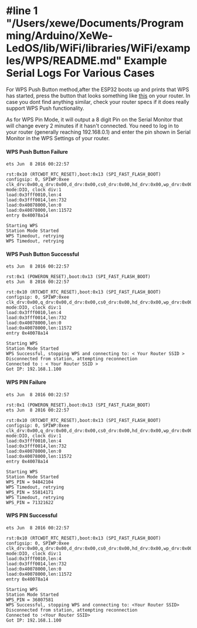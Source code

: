 #line 1 "/Users/xewe/Documents/Programming/Arduino/XeWe-LedOS/lib/WiFi/libraries/WiFi/examples/WPS/README.md"
Example Serial Logs For Various Cases
======================================

For WPS Push Button method,after the ESP32 boots up and prints that WPS has started, press the button that looks something like [this](https://www.verizon.com/supportresources/images/fqgrouter-frontview-wps-button.png) on your router. In case you dont find anything similar, check your router specs if it does really support WPS Push functionality.

As for WPS Pin Mode, it will output a 8 digit Pin on the Serial Monitor that will change every 2 minutes if it hasn't connected. You need to log in to your router (generally reaching 192.168.0.1) and enter the pin shown in Serial Monitor in the WPS Settings of your router.

#### WPS Push Button Failure

```
ets Jun  8 2016 00:22:57

rst:0x10 (RTCWDT_RTC_RESET),boot:0x13 (SPI_FAST_FLASH_BOOT)
configsip: 0, SPIWP:0xee
clk_drv:0x00,q_drv:0x00,d_drv:0x00,cs0_drv:0x00,hd_drv:0x00,wp_drv:0x00
mode:DIO, clock div:1
load:0x3fff0010,len:4
load:0x3fff0014,len:732
load:0x40078000,len:0
load:0x40078000,len:11572
entry 0x40078a14

Starting WPS
Station Mode Started
WPS Timedout, retrying
WPS Timedout, retrying
```

#### WPS Push Button Successful

```
ets Jun  8 2016 00:22:57

rst:0x1 (POWERON_RESET),boot:0x13 (SPI_FAST_FLASH_BOOT)
ets Jun  8 2016 00:22:57

rst:0x10 (RTCWDT_RTC_RESET),boot:0x13 (SPI_FAST_FLASH_BOOT)
configsip: 0, SPIWP:0xee
clk_drv:0x00,q_drv:0x00,d_drv:0x00,cs0_drv:0x00,hd_drv:0x00,wp_drv:0x00
mode:DIO, clock div:1
load:0x3fff0010,len:4
load:0x3fff0014,len:732
load:0x40078000,len:0
load:0x40078000,len:11572
entry 0x40078a14

Starting WPS
Station Mode Started
WPS Successful, stopping WPS and connecting to: < Your Router SSID >
Disconnected from station, attempting reconnection
Connected to : < Your Router SSID >
Got IP: 192.168.1.100
```

#### WPS PIN Failure

```
ets Jun  8 2016 00:22:57

rst:0x1 (POWERON_RESET),boot:0x13 (SPI_FAST_FLASH_BOOT)
ets Jun  8 2016 00:22:57

rst:0x10 (RTCWDT_RTC_RESET),boot:0x13 (SPI_FAST_FLASH_BOOT)
configsip: 0, SPIWP:0xee
clk_drv:0x00,q_drv:0x00,d_drv:0x00,cs0_drv:0x00,hd_drv:0x00,wp_drv:0x00
mode:DIO, clock div:1
load:0x3fff0010,len:4
load:0x3fff0014,len:732
load:0x40078000,len:0
load:0x40078000,len:11572
entry 0x40078a14

Starting WPS
Station Mode Started
WPS_PIN = 94842104
WPS Timedout, retrying
WPS_PIN = 55814171
WPS Timedout, retrying
WPS_PIN = 71321622
```

#### WPS PIN Successful

```
ets Jun  8 2016 00:22:57

rst:0x10 (RTCWDT_RTC_RESET),boot:0x13 (SPI_FAST_FLASH_BOOT)
configsip: 0, SPIWP:0xee
clk_drv:0x00,q_drv:0x00,d_drv:0x00,cs0_drv:0x00,hd_drv:0x00,wp_drv:0x00
mode:DIO, clock div:1
load:0x3fff0010,len:4
load:0x3fff0014,len:732
load:0x40078000,len:0
load:0x40078000,len:11572
entry 0x40078a14

Starting WPS
Station Mode Started
WPS_PIN = 36807581
WPS Successful, stopping WPS and connecting to: <Your Router SSID>
Disconnected from station, attempting reconnection
Connected to :<Your Router SSID>
Got IP: 192.168.1.100
```
